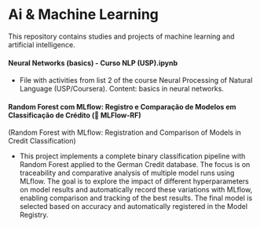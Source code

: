 # Ai & Machine Learning

This repository contains studies and projects of machine learning and artificial intelligence.

#### Neural Networks (basics) - Curso NLP (USP).ipynb
- File with activities from list 2 of the course Neural Processing of Natural Language (USP/Coursera). Content: basics in neural networks.

#### Random Forest com MLflow: Registro e Comparação de Modelos em Classificação de Crédito (📁 MLFlow-RF)
(Random Forest with MLflow: Registration and Comparison of Models in Credit Classification)
- This project implements a complete binary classification pipeline with Random Forest applied to the German Credit database. The focus is on traceability and comparative analysis of multiple model runs using MLflow. The goal is to explore the impact of different hyperparameters on model results and automatically record these variations with MLflow, enabling comparison and tracking of the best results. The final model is selected based on accuracy and automatically registered in the Model Registry.
